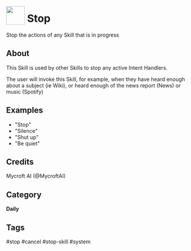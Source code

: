 # <img src='https://rawgithub.com/FortAwesome/Font-Awesome/master/advanced-options/raw-svg/solid/ban.svg' card_color='#EB5757' width='50' height='50' style='vertical-align:bottom'/> Stop
Stop the actions of any Skill that is in progress

## About 
This Skill is used by other Skills to stop any active Intent Handlers. 

The user will invoke this Skill, for example, when they have heard enough about a subject (ie Wiki), or heard enough of the news report (News) or music (Spotify)

## Examples 
* "Stop"
* "Silence"
* "Shut up"
* "Be quiet"

## Credits 
Mycroft AI (@MycroftAI)

## Category
**Daily**

## Tags
#stop
#cancel
#stop-skill
#system

